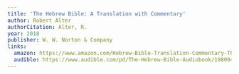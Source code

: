 ```yaml
---
title: 'The Hebrew Bible: A Translation with Commentary'
author: Robert Alter
authorCitation: Alter, R.
year: 2018
publisher: W. W. Norton & Company
links:
  amazon: https://www.amazon.com/Hebrew-Bible-Translation-Commentary-Three/dp/0393292495
  audible: https://www.audible.com/pd/The-Hebrew-Bible-Audiobook/1980046158
---
```

